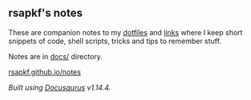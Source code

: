 ## rsapkf's notes

These are companion notes to my [dotfiles](https://https://github.com/rsapkf/dotfiles) and [links](https://github.com/rsapkf/42/) where I keep short snippets of code, shell scripts, tricks and tips to remember stuff.

Notes are in [docs/](https://github.com/rsapkf/notes/tree/master/docs) directory.

[rsapkf.github.io/notes](https://rsapkf.github.io/notes/)

_Built using [Docusaurus](https://docusaurus.io/) v1.14.4._
